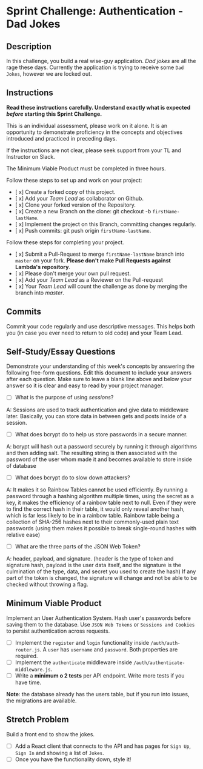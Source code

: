 # Sprint Challenge: Authentication - Dad Jokes

## Description

In this challenge, you build a real wise-guy application. _Dad jokes_ are all the rage these days. Currently the application is trying to receive some `Dad Jokes`, however we are locked out.

## Instructions

**Read these instructions carefully. Understand exactly what is expected _before_ starting this Sprint Challenge.**

This is an individual assessment, please work on it alone. It is an opportunity to demonstrate proficiency in the concepts and objectives introduced and practiced in preceding days.

If the instructions are not clear, please seek support from your TL and Instructor on Slack.

The Minimum Viable Product must be completed in three hours.

Follow these steps to set up and work on your project:

-   [ x] Create a forked copy of this project.
-   [ x] Add your _Team Lead_ as collaborator on Github.
-   [ x] Clone your forked version of the Repository.
-   [ x] Create a new Branch on the clone: git checkout -b `firstName-lastName`.
-   [ x] Implement the project on this Branch, committing changes regularly.
-   [ x] Push commits: git push origin `firstName-lastName`.

Follow these steps for completing your project.

-   [ x] Submit a Pull-Request to merge `firstName-lastName` branch into `master` on your fork. **Please don't make Pull Requests against Lambda's repository**.
-   [ x] Please don't merge your own pull request.
-   [ x] Add your _Team Lead_ as a Reviewer on the Pull-request
-   [ x] Your _Team Lead_ will count the challenge as done by merging the branch into _master_.

## Commits

Commit your code regularly and use descriptive messages. This helps both you (in case you ever need to return to old code) and your Team Lead.

## Self-Study/Essay Questions

Demonstrate your understanding of this week's concepts by answering the following free-form questions. Edit this document to include your answers after each question. Make sure to leave a blank line above and below your answer so it is clear and easy to read by your project manager.

-   [ ] What is the purpose of using _sessions_?

A: Sessions are used to track authentication and give data to middleware later. Basically, you can store data in between gets and posts inside of a session.

-   [ ] What does bcrypt do to help us store passwords in a secure manner.

A: bcrypt will hash out a password securely by running it through algorithms and then adding salt. The resulting string is then associated with the password of the user whom made it and becomes available to store inside of database

-   [ ] What does bcrypt do to slow down attackers?

A: It makes it so Rainbow Tables cannot be used efficiently. By running a password through a hashing algorithm multiple times, using the secret as a key, it makes the efficiency of a rainbow table next to null. Even if they were to find the correct hash in their table, it would only reveal another hash, which is far less likely to be in a rainbow table. Rainbow table being a collection of SHA-256 hashes next to their commonly-used plain text passwords (using them makes it possible to break single-round hashes with relative ease)

-   [ ] What are the three parts of the JSON Web Token?

A: header, payload, and signature. (header is the type of token and signature hash, payload is the user data itself, and the signature is the culmination of the type, data, and secret you used to create the hash) If any part of the token is changed, the signature will change and not be able to be checked without throwing a flag.

## Minimum Viable Product

Implement an User Authentication System. Hash user's passwords before saving them to the database. Use `JSON Web Tokens` or `Sessions and Cookies` to persist authentication across requests.

-   [ ] Implement the `register` and `login` functionality inside `/auth/auth-router.js`. A `user` has `username` and `password`. Both properties are required.
-   [ ] Implement the `authenticate` middleware inside `/auth/authenticate-middleware.js`.
-   [ ] Write a **minimum o 2 tests** per API endpoint. Write more tests if you have time.

**Note**: the database already has the users table, but if you run into issues, the migrations are available.

## Stretch Problem

Build a front end to show the jokes.

-   [ ] Add a React client that connects to the API and has pages for `Sign Up`, `Sign In` and showing a list of `Jokes`.
-   [ ] Once you have the functionality down, style it!

